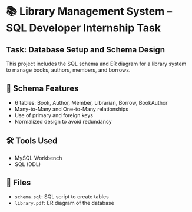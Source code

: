 # 📚 Library Management System – SQL Developer Internship Task

## Task: Database Setup and Schema Design

This project includes the SQL schema and ER diagram for a library system to manage books, authors, members, and borrows.

## 🧱 Schema Features
- 6 tables: Book, Author, Member, Librarian, Borrow, BookAuthor
- Many-to-Many and One-to-Many relationships
- Use of primary and foreign keys
- Normalized design to avoid redundancy

## 🛠 Tools Used
- MySQL Workbench
- SQL (DDL)

## 📎 Files
- `schema.sql`: SQL script to create tables
- `library.pdf`: ER diagram of the database
